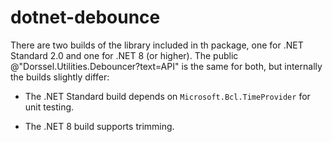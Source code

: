 <!--
SPDX-FileCopyrightText: 2023 Frans van Dorsselaer

SPDX-License-Identifier: MIT
-->

# dotnet-debounce

There are two builds of the library included in th package, one for .NET Standard 2.0 and one for .NET 8 (or higher).
The public @"Dorssel.Utilities.Debouncer?text=API" is the same for both, but internally the builds slightly differ:

- The .NET Standard build depends on `Microsoft.Bcl.TimeProvider` for unit testing.

- The .NET 8 build supports trimming.
